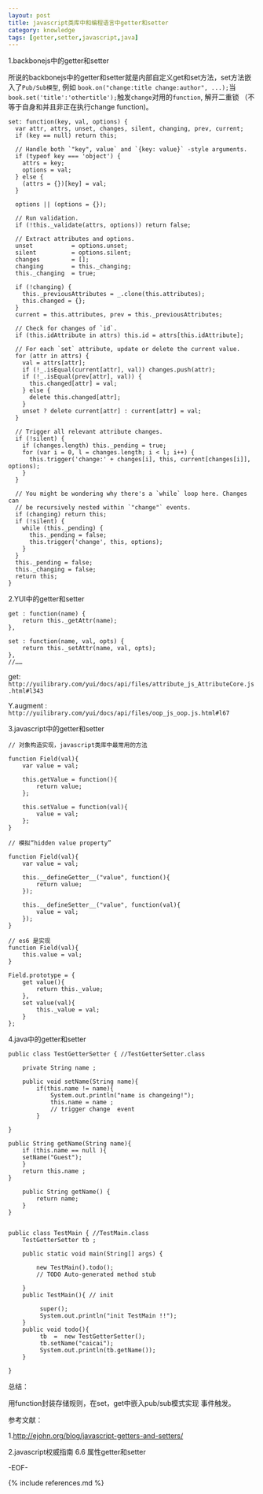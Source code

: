 ```yaml
---
layout: post
title: javascript类库中和编程语言中getter和setter
category: knowledge
tags: [getter,setter,javascript,java]
---
```





1.backbonejs中的getter和setter


所说的backbonejs中的getter和setter就是内部自定义get和set方法，set方法嵌入了`Pub/Sub模型`,
例如 `book.on("change:title change:author", ...);`当`book.set('title':'othertitle');`触发`change`对用的`function`,
解开二重锁 （不等于自身和并且非正在执行change function)。


    set: function(key, val, options) {
      var attr, attrs, unset, changes, silent, changing, prev, current;
      if (key == null) return this;

      // Handle both `"key", value` and `{key: value}` -style arguments.
      if (typeof key === 'object') {
        attrs = key;
        options = val;
      } else {
        (attrs = {})[key] = val;
      }

      options || (options = {});

      // Run validation.
      if (!this._validate(attrs, options)) return false;

      // Extract attributes and options.
      unset           = options.unset;
      silent          = options.silent;
      changes         = [];
      changing        = this._changing;
      this._changing  = true;

      if (!changing) {
        this._previousAttributes = _.clone(this.attributes);
        this.changed = {};
      }
      current = this.attributes, prev = this._previousAttributes;

      // Check for changes of `id`.
      if (this.idAttribute in attrs) this.id = attrs[this.idAttribute];

      // For each `set` attribute, update or delete the current value.
      for (attr in attrs) {
        val = attrs[attr];
        if (!_.isEqual(current[attr], val)) changes.push(attr);
        if (!_.isEqual(prev[attr], val)) {
          this.changed[attr] = val;
        } else {
          delete this.changed[attr];
        }
        unset ? delete current[attr] : current[attr] = val;
      }

      // Trigger all relevant attribute changes.
      if (!silent) {
        if (changes.length) this._pending = true;
        for (var i = 0, l = changes.length; i < l; i++) {
          this.trigger('change:' + changes[i], this, current[changes[i]], options);
        }
      }

      // You might be wondering why there's a `while` loop here. Changes can
      // be recursively nested within `"change"` events.
      if (changing) return this;
      if (!silent) {
        while (this._pending) {
          this._pending = false;
          this.trigger('change', this, options);
        }
      }
      this._pending = false;
      this._changing = false;
      return this;
    }


2.YUI中的getter和setter

	get : function(name) {
        return this._getAttr(name);
    },

	set : function(name, val, opts) {
        return this._setAttr(name, val, opts);
    },
	//……



get: `http://yuilibrary.com/yui/docs/api/files/attribute_js_AttributeCore.js.html#l343`

Y.augment : `http://yuilibrary.com/yui/docs/api/files/oop_js_oop.js.html#l67`




3.javascript中的getter和setter


    // 对象构造实现，javascript类库中最常用的方法
    
    function Field(val){
	    var value = val;
	       
	    this.getValue = function(){
	    	return value;
	    };
	       
	    this.setValue = function(val){
	    	value = val;
	    };
    } 
    
    // 模拟“hidden value property” 
    
    function Field(val){
    	var value = val;
       
	    this.__defineGetter__("value", function(){
	    	return value;
	    });
	       
	    this.__defineSetter__("value", function(val){
	    	value = val;
	    });
    }
    
    // es6 是实现
    function Field(val){
    	this.value = val;
    }
     
    Field.prototype = {
	    get value(){
	    	return this._value;
	    },
	    set value(val){
	    	this._value = val;
	    }
    };








4.java中的getter和setter

    public class TestGetterSetter { //TestGetterSetter.class
    	
    	private String name ;
    
    	public void setName(String name){
    		if(this.name != name){
    			System.out.println("name is changeing!");
    			this.name = name ;
    			// trigger change  event
    		}
    
    }
    
    public String getName(String name){
	    if (this.name == null ){
	    setName("Guest");
	    }
	    return this.name ;
    }
    
    	public String getName() {
    		return name;
    	}
    }


    public class TestMain { //TestMain.class
    	TestGetterSetter tb ;
    
    	public static void main(String[] args) {
    		
    		new TestMain().todo();
    		// TODO Auto-generated method stub
    
    	}
    	public TestMain(){ // init
    		
    		 super();
    		 System.out.println("init TestMain !!");
    	}
    	public void todo(){
    		 tb  =  new TestGetterSetter();
    		 tb.setName("caicai");
    		 System.out.println(tb.getName());
    	}
    
    }


总结：

用function封装存储规则，在set，get中嵌入pub/sub模式实现 事件触发。


参考文献：

1.http://ejohn.org/blog/javascript-getters-and-setters/

2.javascript权威指南 6.6 属性getter和setter

-EOF-

{% include references.md %}